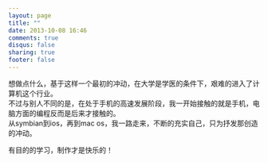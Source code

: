 ```yaml
---
layout: page
title: ""
date: 2013-10-08 16:46
comments: true
disqus: false
sharing: true
footer: false
---
```

想做点什么，基于这样一个最初的冲动，在大学是学医的条件下，艰难的进入了计算机这个行业。   
不过与别人不同的是，在处于手机的高速发展阶段，我一开始接触的就是手机，电脑方面的编程反而是后来才接触的。      
从symbian到ios，再到mac os，我一路走来，不断的充实自己，只为抒发那创造的冲动。  
 
有目的的学习，制作才是快乐的！

